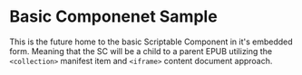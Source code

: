 # Basic Componenet Sample

This is the future home to the basic Scriptable Component in it's embedded form. 
Meaning that the SC will be a child to a parent EPUB utilizing the `<collection>` manifest item and `<iframe>` content document approach.

